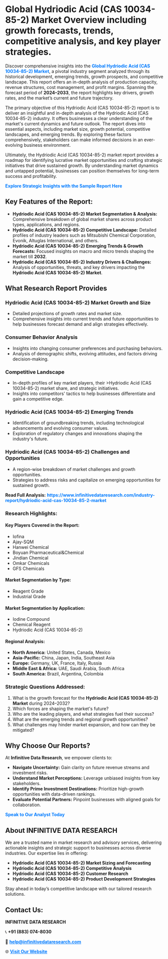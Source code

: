 <h1>Global Hydriodic Acid (CAS 10034-85-2) Market Overview including growth forecasts, trends, competitive analysis, and key player strategies.</h1>
<p>
Discover comprehensive insights into the 
<a href="https://www.infinitivedataresearch.com/industry-report/hydriodic-acid-cas-10034-85-2-market" rel="dofollow" style="color: #007BFF; text-decoration: none;"><strong>Global Hydriodic Acid (CAS 10034-85-2) Market</strong></a>, a pivotal industry segment analyzed through its historical development, emerging trends, growth prospects, and competitive landscape. This report offers an in-depth analysis of production capacity, revenue structures, cost management, and profit margins. Spanning the forecast period of <strong>2024–2033</strong>, the report highlights key drivers, growth rates, and the market’s current and future trajectory.
</p>
<p>
The primary objective of this Hydriodic Acid (CAS 10034-85-2) report is to deliver an insightful and in-depth analysis of the Hydriodic Acid (CAS 10034-85-2) industry. It offers businesses a clear understanding of the market's current dynamics and future outlook. The report dives into essential aspects, including market size, growth potential, competitive landscapes, and emerging trends. By exploring these factors comprehensively, stakeholders can make informed decisions in an ever-evolving business environment.
</p>
<p>
Ultimately, the Hydriodic Acid (CAS 10034-85-2) market report provides a roadmap for identifying lucrative market opportunities and crafting strategic initiatives that drive sustained growth. By understanding market dynamics and untapped potential, businesses can position themselves for long-term success and profitability.
</p>
<p>
<a href="https://www.infinitivedataresearch.com/request-sample/reportId=112410" style="color: #007BFF; text-decoration: none;"><strong>Explore Strategic Insights with the Sample Report Here</strong></a>
</p>

<h2>Key Features of the Report:</h2>
<ul>
<li><strong>Hydriodic Acid (CAS 10034-85-2) Market Segmentation & Analysis:</strong> Comprehensive breakdown of global market shares across product types, applications, and regions.</li>
<li><strong>Hydriodic Acid (CAS 10034-85-2) Competitive Landscape:</strong> Detailed profiles of industry leaders such as Mitsubishi Chemical Corporation, Evonik, Altuglas International, and others.</li>
<li><strong>Hydriodic Acid (CAS 10034-85-2) Emerging Trends & Growth Forecasts:</strong> Focused insights on macro and micro trends shaping the market till <strong>2032</strong>.</li>
<li><strong>Hydriodic Acid (CAS 10034-85-2) Industry Drivers & Challenges:</strong> Analysis of opportunities, threats, and key drivers impacting the <strong>Hydriodic Acid (CAS 10034-85-2) Market</strong>.</li>
</ul>

<h2>What Research Report Provides</h2>
<h3>Hydriodic Acid (CAS 10034-85-2) Market Growth and Size</h3>
<ul>
<li>Detailed projections of growth rates and market size.</li>
<li>Comprehensive insights into current trends and future opportunities to help businesses forecast demand and align strategies effectively.</li>
</ul>

<h3>Consumer Behavior Analysis</h3>
<ul>
<li>Insights into changing consumer preferences and purchasing behaviors.</li>
<li>Analysis of demographic shifts, evolving attitudes, and factors driving decision-making.</li>
</ul>

<h3>Competitive Landscape</h3>
<ul>
<li>In-depth profiles of key market players, their >Hydriodic Acid (CAS 10034-85-2) market share, and strategic initiatives.</li>
<li>Insights into competitors' tactics to help businesses differentiate and gain a competitive edge.</li>
</ul>

<h3>Hydriodic Acid (CAS 10034-85-2) Emerging Trends</h3>
<ul>
<li>Identification of groundbreaking trends, including technological advancements and evolving consumer values.</li>
<li>Exploration of regulatory changes and innovations shaping the industry's future.</li>
</ul>

<h3>Hydriodic Acid (CAS 10034-85-2) Challenges and Opportunities</h3>
<ul>
<li>A region-wise breakdown of market challenges and growth opportunities.</li>
<li>Strategies to address risks and capitalize on emerging opportunities for sustained growth.</li>
</ul>
<p><strong>Read Full Analysis:</strong> <a href="https://www.infinitivedataresearch.com/industry-report/hydriodic-acid-cas-10034-85-2-market" rel="dofollow" style="color: #007BFF; text-decoration: none;"><strong>https://www.infinitivedataresearch.com/industry-report/hydriodic-acid-cas-10034-85-2-market</strong></a></p>
<h3>Research Highlights:</h3>
<h4>Key Players Covered in the Report:</h4>
<ul><li>Iofina</li><li>Ajay-SQM</li><li>Hanwei Chemical</li><li>Boyuan Pharmaceutical&amp;Chemical</li><li>Jindian Chemical</li><li>Omkar Chemicals</li><li>GFS Chemicals</li></ul>
<h4>Market Segmentation by Type:</h4>
<ul><li>Reagent Grade</li><li>Industrial Grade</li></ul>
<h4>Market Segmentation by Application:</h4>
<ul><li>Iodine Compound</li><li>Chemical Reagent</li><li>Hydriodic Acid (CAS 10034-85-2)</li></ul>

<h4>Regional Analysis:</h4>
<ul>
<li><strong>North America:</strong> United States, Canada, Mexico</li>
<li><strong>Asia-Pacific:</strong> China, Japan, India, Southeast Asia</li>
<li><strong>Europe:</strong> Germany, UK, France, Italy, Russia</li>
<li><strong>Middle East & Africa:</strong> UAE, Saudi Arabia, South Africa</li>
<li><strong>South America:</strong> Brazil, Argentina, Colombia</li>
</ul>

<h3>Strategic Questions Addressed:</h3>
<ol>
<li>What is the growth forecast for the <strong>Hydriodic Acid (CAS 10034-85-2) Market</strong> during 2024–2032?</li>
<li>Which forces are shaping the market's future?</li>
<li>Who are the leading players, and what strategies fuel their success?</li>
<li>What are the emerging trends and regional growth opportunities?</li>
<li>What challenges may hinder market expansion, and how can they be mitigated?</li>
</ol>

<h2>Why Choose Our Reports?</h2>
<p>At <strong>Infinitive Data Research</strong>, we empower clients to:</p>
<ul>
<li><strong>Navigate Uncertainty:</strong> Gain clarity on future revenue streams and investment risks.</li>
<li><strong>Understand Market Perceptions:</strong> Leverage unbiased insights from key stakeholders.</li>
<li><strong>Identify Prime Investment Destinations:</strong> Prioritize high-growth opportunities with data-driven rankings.</li>
<li><strong>Evaluate Potential Partners:</strong> Pinpoint businesses with aligned goals for collaboration.</li>
</ul>
<p><a href="https://www.infinitivedataresearch.com/industry-report/hydriodic-acid-cas-10034-85-2-market" rel="dofollow" style="color: #007BFF; text-decoration: none;"><strong>Speak to Our Analyst Today</strong></a></p>

<h2>About INFINITIVE DATA RESEARCH</h2>
<p>We are a trusted name in market research and advisory services, delivering actionable insights and strategic support to businesses across diverse industries. Our expertise lies in offering:</p>
<ul>
<li><strong>Hydriodic Acid (CAS 10034-85-2) Market Sizing and Forecasting</strong></li>
<li><strong>Hydriodic Acid (CAS 10034-85-2) Competitive Analysis</strong></li>
<li><strong>Hydriodic Acid (CAS 10034-85-2) Customer Research</strong></li>
<li><strong>Hydriodic Acid (CAS 10034-85-2) Product Development Strategies</strong></li>
</ul>
<p>Stay ahead in today’s competitive landscape with our tailored research solutions.</p>

<h2>Contact Us:</h2>
<p><strong>INFINITIVE DATA RESEARCH</strong></p>
<p>📞 <strong>+91 (883) 074-8030</strong></p>
<p>📧 <strong><a href="mailto:help@infinitivedataresearch.com" style="color: #007BFF;">help@infinitivedataresearch.com</a></strong></p>
<p>🌐 <strong><a href="https://www.infinitivedataresearch.com" rel="dofollow" style="color: #007BFF;">Visit Our Website</a></strong></p>